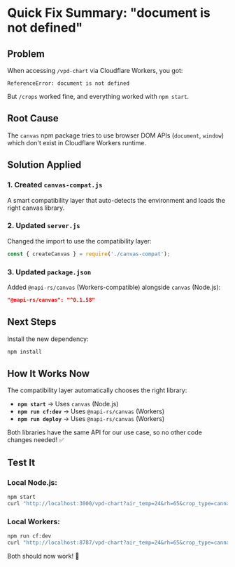 # Quick Fix Summary: "document is not defined"

## Problem
When accessing `/vpd-chart` via Cloudflare Workers, you got:
```
ReferenceError: document is not defined
```

But `/crops` worked fine, and everything worked with `npm start`.

## Root Cause
The `canvas` npm package tries to use browser DOM APIs (`document`, `window`) which don't exist in Cloudflare Workers runtime.

## Solution Applied

### 1. Created `canvas-compat.js`
A smart compatibility layer that auto-detects the environment and loads the right canvas library.

### 2. Updated `server.js`
Changed the import to use the compatibility layer:
```javascript
const { createCanvas } = require('./canvas-compat');
```

### 3. Updated `package.json`
Added `@napi-rs/canvas` (Workers-compatible) alongside `canvas` (Node.js):
```json
"@napi-rs/canvas": "^0.1.58"
```

## Next Steps

Install the new dependency:
```bash
npm install
```

## How It Works Now

The compatibility layer automatically chooses the right library:

- **`npm start`** → Uses `canvas` (Node.js)
- **`npm run cf:dev`** → Uses `@napi-rs/canvas` (Workers)
- **`npm run deploy`** → Uses `@napi-rs/canvas` (Workers)

Both libraries have the same API for our use case, so no other code changes needed! ✅

## Test It

### Local Node.js:
```bash
npm start
curl "http://localhost:3000/vpd-chart?air_temp=24&rh=65&crop_type=cannabis&stage=veg"
```

### Local Workers:
```bash
npm run cf:dev
curl "http://localhost:8787/vpd-chart?air_temp=24&rh=65&crop_type=cannabis&stage=veg"
```

Both should now work! 🎉
